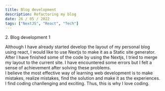 ```yaml
---
title: Blog development
description: Refactoring my blog
date: 26 / 05 / 2022
tags: ["NextJS", "React", "Tech"]
---
```


<p>2. Blog development 1</p>

<p>Although I have already started develop the layout of my personal blog using react, I would like to use Nextjs to make it as a Static site generator.
<br/>
After I have finished some of the code by using the Nextjs, I tried to merge my layout to the current site. I have encountered some errors but I felt a sense of achievement after solving these problems.
<br/>
I believe the most effective way of learning web development is to make mistakes, realize mistakes, find the solution and make it as the experiences.
<br/>
I find coding chanllenging and exciting. Thus, this is why I love coding.
</p>
